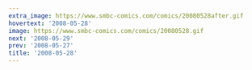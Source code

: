 ```yaml
---
extra_image: https://www.smbc-comics.com/comics/20080528after.gif
hovertext: '2008-05-28'
image: https://www.smbc-comics.com/comics/20080528.gif
next: '2008-05-29'
prev: '2008-05-27'
title: '2008-05-28'
---
```

